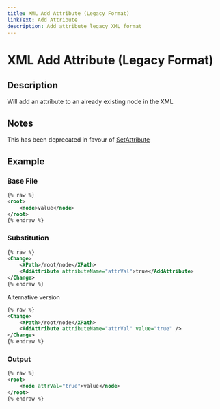 ```yaml
---
title: XML Add Attribute (Legacy Format)
linkText: Add Attribute
description: Add attribute legacy XML format
---
```


# XML Add Attribute (Legacy Format)

## Description

Will add an attribute to an already existing node in the XML

## Notes

This has been deprecated in favour of [SetAttribute](../set-attribute)

## Example

### Base File

```XML
{% raw %}
<root>
    <node>value</node>
</root>
{% endraw %}
```

### Substitution

```XML
{% raw %}
<Change>
    <XPath>/root/node</XPath>
    <AddAttribute attributeName="attrVal">true</AddAttribute>
</Change>
{% endraw %}
```

Alternative version

```XML
{% raw %}
<Change>
    <XPath>/root/node</XPath>
    <AddAttribute attributeName="attrVal" value="true" />
</Change>
{% endraw %}
```

### Output

```XML
{% raw %}
<root>
    <node attrVal="true">value</node>
</root>
{% endraw %}
```
